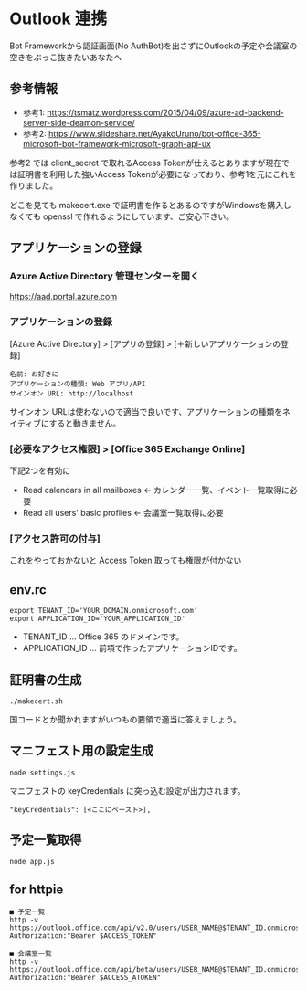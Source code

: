 # Outlook 連携

Bot Frameworkから認証画面(No AuthBot)を出さずにOutlookの予定や会議室の空きをぶっこ抜きたいあなたへ

## 参考情報

- 参考1: https://tsmatz.wordpress.com/2015/04/09/azure-ad-backend-server-side-deamon-service/
- 参考2: https://www.slideshare.net/AyakoUruno/bot-office-365-microsoft-bot-framework-microsoft-graph-api-ux

参考2 では client_secret で取れるAccess Tokenが仕えるとありますが現在では証明書を利用した強いAccess Tokenが必要になっており、参考1を元にこれを作りました。

どこを見ても makecert.exe で証明書を作るとあるのですがWindowsを購入しなくても openssl で作れるようにしています、ご安心下さい。

## アプリケーションの登録

### Azure Active Directory 管理センターを開く
https://aad.portal.azure.com

### アプリケーションの登録
[Azure Active Directory] > [アプリの登録] > [＋新しいアプリケーションの登録]

```
名前: お好きに
アプリケーションの種類: Web アプリ/API
サインオン URL: http://localhost
```

サインオン URLは使わないので適当で良いです、アプリケーションの種類をネイティブにすると動きません。

### [必要なアクセス権限] > [Office 365 Exchange Online]
下記2つを有効に
- Read calendars in all mailboxes <- カレンダー一覧、イベント一覧取得に必要
- Read all users' basic profiles <- 会議室一覧取得に必要

### [アクセス許可の付与]
これをやっておかないと Access Token 取っても権限が付かない

## env.rc

```
export TENANT_ID='YOUR_DOMAIN.onmicrosoft.com'
export APPLICATION_ID='YOUR_APPLICATION_ID'
```

- TENANT_ID ... Office 365 のドメインです。
- APPLICATION_ID ... 前項で作ったアプリケーションIDです。

## 証明書の生成

```
./makecert.sh
```

国コードとか聞かれますがいつもの要領で適当に答えましょう。

## マニフェスト用の設定生成

```
node settings.js
```

マニフェストの keyCredentials に突っ込む設定が出力されます。

```
"keyCredentials": [<ここにペースト>],
```

## 予定一覧取得

```
node app.js
```

## for httpie

```
■ 予定一覧
http -v https://outlook.office.com/api/v2.0/users/USER_NAME@$TENANT_ID.onmicrosoft.com/events Authorization:"Bearer $ACCESS_TOKEN"

■ 会議室一覧
http -v https://outlook.office.com/api/beta/users/USER_NAME@$TENANT_ID.onmicrosoft.com/findrooms Authorization:"Bearer $ACCESS_ATOKEN"
```
